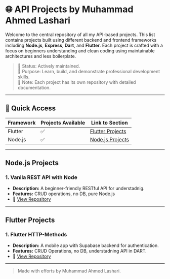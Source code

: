 # 🌐 API Projects by Muhammad Ahmed Lashari

Welcome to the central repository of all my API-based projects. This list contains projects built using different backend and frontend frameworks including **Node.js**, **Express**, **Dart**, and **Flutter**. Each project is crafted with a focus on beginners understanding and clean coding using maintainable architectures and less boilerplate.

> 💼 Status: Actively maintained.  
> 🧠 Purpose: Learn, build, and demonstrate professional development skills.  
> 📁 Note: Each project has its own repository with detailed documentation.

---

## 🚀 Quick Access

| Framework       | Projects Available | Link to Section |
|----------------|--------------------|-----------------|
| Flutter | ✅        | [Flutter Projects](#flutter-projects) |
| Node.js         | ✅                 | [Node.js Projects](#nodejs-projects) |
---

## Node.js Projects

### 1. **Vanila REST API with Node**
- **Description:** A beginner-friendly RESTful API for understadnig.
- **Features:** CRUD operations, no DB, pure Node.js
- 🔗 [View Repository](https://github.com/Ahmed-lashari/Vanilla-Nodejs-CRUD-Api)

---

## Flutter Projects


### 1. **Flutter HTTP-Methods**
- **Description:** A mobile app with Supabase backend for authentication.
- **Features:** CRUD Operations, no DB, understadning API in DART.
- 🔗 [View Repository](https://github.com/Ahmed-lashari/RESTful-DartKart)

---


> Made with efforts by Muhammad Ahmed Lashari.
